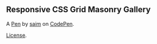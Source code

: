 Responsive CSS Grid Masonry Gallery
-----------------------------------


A [Pen](https://codepen.io/saims0n/pen/xxRMoNq) by [saim](https://codepen.io/saims0n) on [CodePen](https://codepen.io).

[License](https://codepen.io/saims0n/pen/xxRMoNq/license).